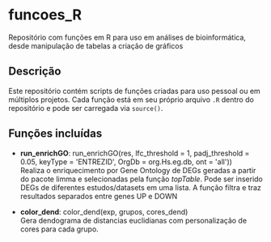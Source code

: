 
# funcoes_R

Repositório com funções em R para uso em análises de bioinformática, desde manipulação de tabelas a criação de gráficos

<!-- badges: start -->
## Descrição

Este repositório contém scripts de funções criadas para uso pessoal ou em múltiplos projetos. Cada função está em seu próprio arquivo `.R` dentro do repositório e pode ser carregada via `source()`.
<!-- badges: end -->


## Funções incluídas
- **run_enrichGO**: run_enrichGO(res, lfc_threshold = 1, padj_threshold = 0.05, keyType = 'ENTREZID', OrgDb = org.Hs.eg.db, ont = 'all'))  
  Realiza o enriquecimento por Gene Ontology de DEGs geradas a partir do pacote limma e selecionadas pela função _topTable_.
  Pode ser inserido DEGs de diferentes estudos/datasets em uma lista. 
  A função filtra e traz resultados separados entre genes UP e DOWN
    
- **color_dend**: color_dend(exp, grupos, cores_dend)  
  Gera dendograma de distancias euclidianas com personalização de cores para cada grupo.  

